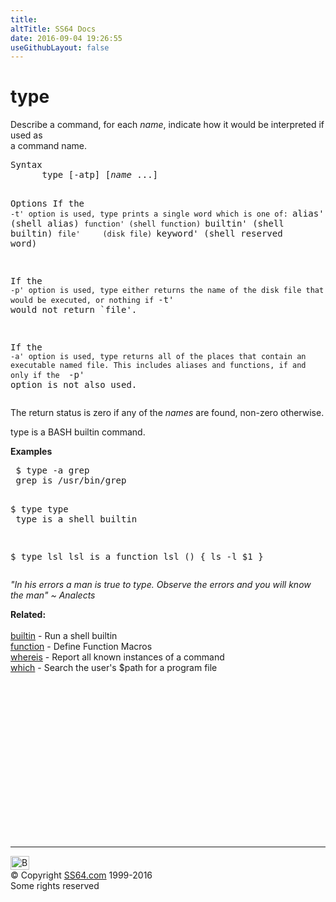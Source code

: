 ```yaml
---
title:
altTitle: SS64 Docs
date: 2016-09-04 19:26:55
useGithubLayout: false
---
```

<!-- #BeginLibraryItem "/Library/head_bash.lbi" --><!-- #EndLibraryItem --><h1>type</h1> 
<p>Describe a command, for each <i>name</i>, indicate how it would be interpreted 
  if used as <br>
a command name. </p>
<pre>Syntax
      type [-atp] [<var>name</var> ...]

Options
   If the `-t' option is used, type prints a single word which is one of:
      `alias'    (shell alias)
      `function' (shell function)
      `builtin'  (shell builtin)
      `file'     (disk file)
      `keyword'  (shell reserved word) 

   If the `-p' option is used, type either returns the name of the disk file that 
   would be executed, or nothing if `-t' would not return `file'.
      
   If the `-a' option is used, type returns all of the places that contain an 
   executable named file. This includes aliases and functions, if and only if the 
   `-p' option is not also used.</pre>
<p> The return status is zero if any of the <i>names</i> are found, non-zero otherwise.</p>
<p>type is a BASH builtin command.</p>
<p> <b>Examples</b></p>
<pre> $ type -a grep
 grep is /usr/bin/grep
 
 $ type type<br> type is a shell builtin

 $ type lsl
 lsl is a function
 lsl ()
 {
    ls -l $1
 }</pre>
<p class="quote"><i>"In his errors a man is true to type. Observe the errors and you will
know the man" ~ Analects</i></p>
<p><b>Related:</b><br>
<br>
<a href="builtin.html">builtin</a> - Run a shell builtin<br>
<a href="function.html">function</a> - Define Function Macros <br>
<a href="whereis.html">whereis</a> - Report all known instances of a command<br>
<a href="which.html">which</a> - Search the user's $path for a program file</p><!-- #BeginLibraryItem "/Library/foot_bash.lbi" --><p>
<!-- bash300 -->
<ins class="adsbygoogle" style="display:inline-block;width:300px;height:250px" data-ad-client="ca-pub-6140977852749469" data-ad-slot="4615356305"></ins>
<script>
(adsbygoogle = window.adsbygoogle || []).push({});
</script></p>
<hr>
<div id="bl" class="footer"><a href="type.html#"><img src="../images/top.png" width="30" height="22" alt="Back to the Top"></a></div>
<div id="br" class="footer, tagline">© Copyright <a href="http://ss64.com/">SS64.com</a> 1999-2016<br>
Some rights reserved</div><!-- #EndLibraryItem -->

